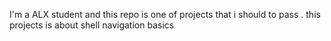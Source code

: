 I'm a ALX student and this repo is one of projects that i should to pass .
this projects is about shell navigation basics
